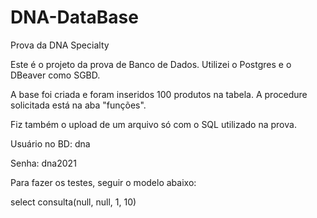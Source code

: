 # DNA-DataBase
Prova da DNA Specialty


Este é o projeto da prova de Banco de Dados. Utilizei o Postgres e o DBeaver como SGBD.

A base foi criada e foram inseridos 100 produtos na tabela. A procedure solicitada está na aba "funções". 

Fiz também o upload de um arquivo só com o SQL utilizado na prova.



Usuário no BD: dna 

Senha: dna2021



Para fazer os testes, seguir o modelo abaixo:

select consulta(null, null, 1, 10)
